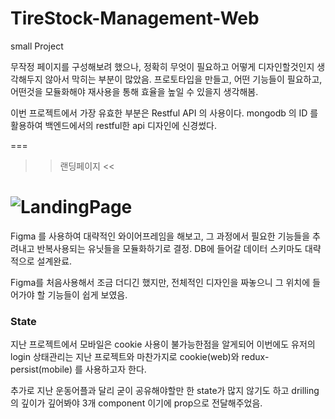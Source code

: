 # TireStock-Management-Web

small Project

무작정 페이지를 구성해보려 했으나, 정확히 무엇이 필요하고 어떻게 디자인할것인지 생각해두지 않아서 막히는 부분이 많았음.
프로토타입을 만들고, 어떤 기능들이 필요하고, 어떤것을 모듈화해야 재사용을 통해 효율을 높일 수 있을지 생각해봄.

이번 프로젝트에서 가장 유효한 부분은 Restful API 의 사용이다.
mongodb 의 ID 를 활용하여 백엔드에서의 restful한 api 디자인에 신경썼다.

===

> > 랜딩페이지 <<

# ![LandingPage](https://user-images.githubusercontent.com/75712211/197938497-b423dbb9-4b8d-41ff-939b-399f7467d2c6.png)

Figma 를 사용하여 대략적인 와이어프레임을 해보고, 그 과정에서 필요한 기능들을 추려내고 반복사용되는 유닛들을 모듈화하기로 결정.
DB에 들어갈 데이터 스키마도 대략적으로 설계완료.

Figma를 처음사용해서 조금 더디긴 했지만, 전체적인 디자인을 짜놓으니 그 위치에 들어가야 할 기능들이 쉽게 보였음.

### State

지난 프로젝트에서 모바일은 cookie 사용이 불가능한점을 알게되어 이번에도 유저의 login 상태관리는 지난 프로젝트와 마찬가지로 cookie(web)와 redux-persist(mobile) 를 사용하고자 한다.

추가로 지난 운동어플과 달리 굳이 공유해야할만 한 state가 많지 않기도 하고 drilling 의 깊이가 깊어봐야 3개 component 이기에 prop으로 전달해주었음.
